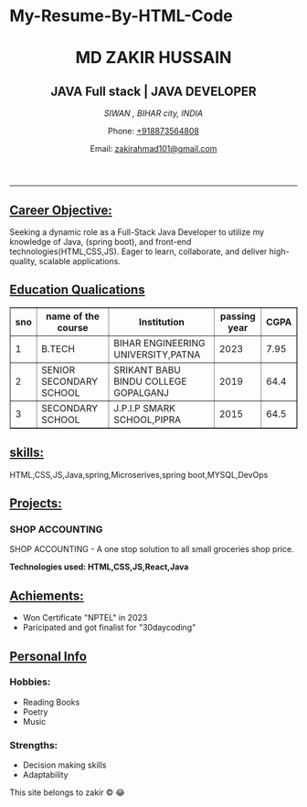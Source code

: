# My-Resume-By-HTML-Code
<!DOCTYPE html>
<html lang="en">
<head>
    <meta charset="UTF-8">
    <meta name="viewport" content="width=device-width, initial-scale=1.0">
    <title>Resume</title>
</head>
<body>
    <header>
        <h1>MD ZAKIR HUSSAIN</h1>
        <h2> JAVA Full stack | JAVA DEVELOPER </h2>
        <address>
           SIWAN ,
           BIHAR city,
           INDIA     
        </address>
        <p>Phone: <a href="tel:5555555555">+918873564808</a></p>
        <p>Email: <a href="mailto:abc@gmail.com">zakirahmad101@gmail.com</a></p>
    </header>
    <hr>
    <main>
        <section class="bujji chinni" id="chitti">
            <h2><u>Career Objective:</u></h2>
            <p>Seeking a dynamic role as a Full-Stack Java Developer to utilize my knowledge of Java, (spring boot), and front-end technologies(HTML,CSS,JS). Eager to learn, collaborate, and deliver high-quality, scalable applications.</p>
        </section>
        <section class="bujji">
            <h2><u>Education Qualications</u></h2>
            <table border="1">
                <tr>
                    <th>sno</th>
                    <th>name of the course</th>
                    <th>Institution</th>
                    <th>passing year</th>
                    <th>CGPA</th>
                </tr>
                <tr>
                    <td>1</td>
                    <td>B.TECH</td>
                    <td>BIHAR ENGINEERING UNIVERSITY,PATNA</td>
                    <td>2023</td>
                    <td>7.95</td>
                </tr>
                <tr>
                    <td>2</td>
                    <td>SENIOR SECONDARY SCHOOL</td>
                    <td>SRIKANT BABU BINDU COLLEGE GOPALGANJ</td>
                    <td>2019</td>
                    <td>64.4</td>
                </tr>
                <tr>
                    <td>3</td>
                    <td>SECONDARY SCHOOL</td>
                    <td>J.P.I.P SMARK SCHOOL,PIPRA</td>
                    <td>2015</td>
                    <td>64.5</td>
                </tr>
            </table>
        </section>
        <section>
            <h2><u>skills:</u></h2>
            <p>HTML,CSS,JS,Java,spring,Microserives,spring boot,MYSQL,DevOps</p>
        </section>
        <section>
            <h2><u>Projects:</u></h2>
            <h3>SHOP ACCOUNTING</h3>
            <p>SHOP ACCOUNTING - A one stop solution to all small groceries shop price.</p>
            <p><strong>Technologies used: HTML,CSS,JS,React,Java</strong></p>
    </section>
        <section>
            <h2><u>Achiements:</u></h2>  
            <ul>
                <li>Won Certificate "NPTEL" in 2023 </li>
                <li>Paricipated and got finalist for "30daycoding"</li>
            </ul>     
         </section>
         <section>
            <h2><u>Personal Info</u></h2>
            <h3>Hobbies:</h3>
            <ul>
                <li>Reading Books</li>
                <li>Poetry</li>
                <li>Music</li>
            </ul>
            <h3>Strengths:</h3>
            <ul>
                <li>Decision making skills</li>
                <li>Adaptability</li>
            </ul>
         </section>
    </main>
    <footer>This site belongs to zakir &copy; &#128514;</footer>
</body>
</html>
